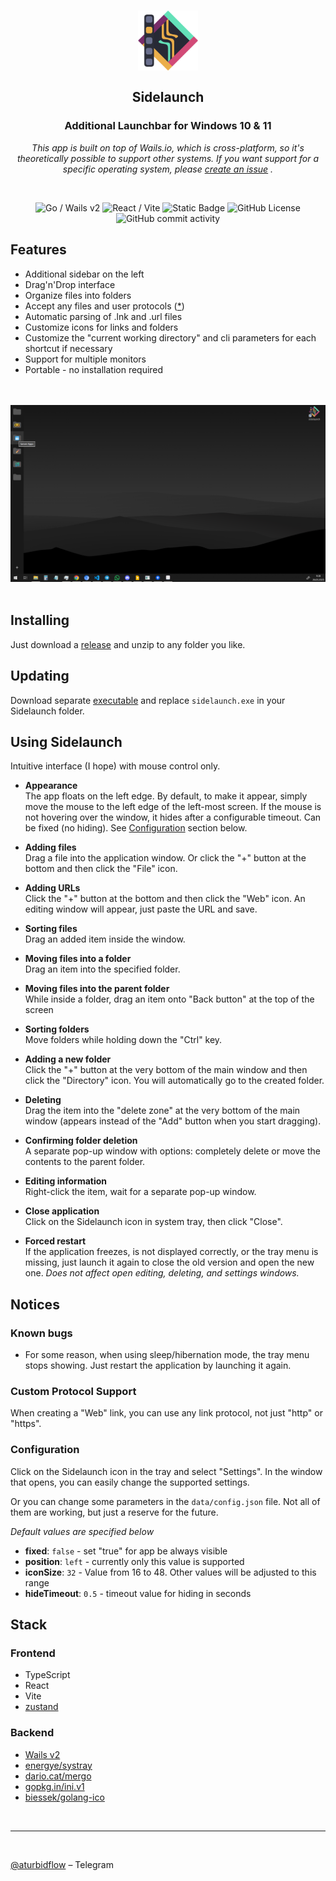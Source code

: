 <br />
<br />

<h2 align="center">
    <img alt="Sidelaunch" src="https://raw.githubusercontent.com/markushevpro/sidelaunch/master/assets/logo.png" height="96" />
    <br/>
    <br/>
    Sidelaunch
  <br/>
</h2>

<h3 align="center">
    Additional Launchbar for Windows 10 & 11
</h3>

<p align="center">
    <i>This app is built on top of Wails.io, which is cross-platform, so it's theoretically possible to support other systems. If you want support for a specific operating system, please <a href="https://github.com/markushevpro/sidelaunch/issues/new">create an issue</a> .</i>
</p>


<br />

<p align="center">
    <img alt="Go / Wails v2" src="https://img.shields.io/badge/Go-Wails_v2-red" />
    <img alt="React / Vite" src="https://img.shields.io/badge/React-Vite-blue" />
    <img alt="Static Badge" src="https://img.shields.io/badge/UFO-Architecture-green" />
    <img alt="GitHub License" src="https://img.shields.io/github/license/markushevpro/sidelaunch" />
    <img alt="GitHub commit activity" src="https://img.shields.io/github/commit-activity/t/markushevpro/sidelaunch" />
</p>

## Features
- Additional sidebar on the left
- Drag'n'Drop interface
- Organize files into folders
- Accept any files and user protocols ([*](#custom-protocol-support))
- Automatic parsing of .lnk and .url files
- Customize icons for links and folders
- Customize the "current working directory" and cli parameters for each shortcut if necessary
- Support for multiple monitors
- Portable - no installation required

<p align="center">
    <br/><br/>
    <img alt="Sidelaunch Screenshot" src="https://raw.githubusercontent.com/markushevpro/sidelaunch/master/assets/screenshot.png" />
    <br/><br/>
</p>

## Installing
Just download a [release](https://github.com/markushevpro/sidelaunch/releases/latest) and unzip to any folder you like.

## Updating
Download separate [executable](https://github.com/markushevpro/sidelaunch/releases/latest) and replace `sidelaunch.exe` in your Sidelaunch folder.

## Using Sidelaunch
Intuitive interface (I hope) with mouse control only.

- **Appearance**<br/>
The app floats on the left edge. By default, to make it appear, simply move the mouse to the left edge of the left-most screen. If the mouse is not hovering over the window, it hides after a configurable timeout. Can be fixed (no hiding). See [Configuration](#configuration) section below.

- **Adding files**<br/>
Drag a file into the application window. Or click the "+" button at the bottom and then click the "File" icon.

- **Adding URLs**<br/>
Click the "+" button at the bottom and then click the "Web" icon. An editing window will appear, just paste the URL and save.

- **Sorting files**<br/>
Drag an added item inside the window.

- **Moving files into a folder**<br/>
Drag an item into the specified folder.

- **Moving files into the parent folder**<br/>
While inside a folder, drag an item onto "Back button" at the top of the screen

- **Sorting folders**<br/>
Move folders while holding down the "Ctrl" key.

- **Adding a new folder**<br/>
Click the "+" button at the very bottom of the main window and then click the "Directory" icon. You will automatically go to the created folder.

- **Deleting**<br/>
Drag the item into the "delete zone" at the very bottom of the main window (appears instead of the "Add" button when you start dragging).

- **Confirming folder deletion**<br/>
A separate pop-up window with options: completely delete or move the contents to the parent folder.

- **Editing information**<br/>
Right-click the item, wait for a separate pop-up window.

- **Close application**<br/>
Click on the Sidelaunch icon in system tray, then click "Close".

- **Forced restart**<br/>
If the application freezes, is not displayed correctly, or the tray menu is missing, just launch it again to close the old version and open the new one. _Does not affect open editing, deleting, and settings windows._

## Notices

### Known bugs
- For some reason, when using sleep/hibernation mode, the tray menu stops showing. Just restart the application by launching it again.

### Custom Protocol Support
When creating a "Web" link, you can use any link protocol, not just "http" or "https".

### Configuration
Click on the Sidelaunch icon in the tray and select "Settings". In the window that opens, you can easily change the supported settings.

Or you can change some parameters in the `data/config.json` file. Not all of them are working, but just a reserve for the future.

_Default values ​​are specified below_

- **fixed**: `false` - set "true" for app be always visible
- **position**: `left` - currently only this value is supported
- **iconSize**: `32` - Value from 16 to 48. Other values ​​will be adjusted to this range
- **hideTimeout**: `0.5` - timeout value for hiding in seconds

## Stack
### Frontend
- TypeScript
- React
- Vite
- [zustand](https://github.com/pmndrs/zustand)
### Backend
- [Wails v2](https://github.com/wailsapp/wails)
- [energye/systray](https://github.com/energye/systray)
- [dario.cat/mergo](https://github.com/darccio/mergo)
- [gopkg.in/ini.v1](https://github.com/go-ini/ini/tree/v1.67.0)
- [biessek/golang-ico](https://github.com/biessek/golang-ico)

<br/>
<hr />
<br/>

[@aturbidflow](https://t.me/aturbidflow) – Telegram